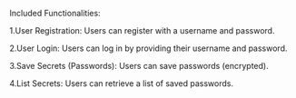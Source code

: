 Included Functionalities:

1.User Registration: Users can register with a username and password.

2.User Login: Users can log in by providing their username and password.

3.Save Secrets (Passwords): Users can save passwords (encrypted).

4.List Secrets: Users can retrieve a list of saved passwords.
